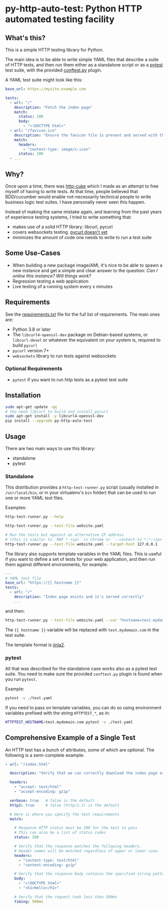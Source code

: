 # py-http-auto-test: Python HTTP automated testing facility

## What's this?

This is a simple HTTP testing library for Python.

The main idea is to be able to write simple YAML files that describe a suite of HTTP tests, and then run them either as a standalone script or as a [pytest](https://docs.pytest.org/en/latest/) test suite, with the provided [conftest.py](./conftest.py) plugin.

A YAML test suite might look like this:

```yaml
base_url: https://mysite.example.com

tests:
  - url: "/"
    description: "Fetch the index page"
    match:
      status: 200
      body:
        - "<!DOCTYPE html>"
  - url: "/favicon.ico"
    description: "Ensure the favicon file is present and served with the correct content type"
    match:
      headers:
        - "content-type: image/x-icon"
      status: 200
  - ...
```

## Why?

Once upon a time, there was [http-cuke](https://github.com/cosimo/http-cuke) which I made as an attempt to free myself of having to write tests. At that time, people believed that BDD/cucumber would enable not-necessarily technical people to write business logic test suites. I have personally never seen this happen.

Instead of making the same mistake again, and learning from the past years of experience testing systems, I tried to write something that:

- makes use of a solid HTTP library: libcurl, pycurl
- covers websockets testing. [pycurl doesn't yet](https://github.com/pycurl/pycurl/issues/783)
- minimizes the amount of code one needs to write to run a test suite

## Some Use-Cases

- When building a new package image/AMI, it's nice to be able to spawn a new instance and get a simple and clear answer to the question: *Can I online this instance? Will things work?*
- Regression testing a web application
- Live testing of a running system every x minutes

## Requirements

See the [requirements.txt](requirements.txt) file for the full list of requirements. The main ones are:

- Python 3.8 or later
- The `libcurl4-openssl-dev` package on Debian-based systems, or `libcurl-devel` or whatever the equivalent on your system is, required to build `pycurl`
- `pycurl` version 7+
- `websockets` library to run tests against websockets

### Optional Requirements

- `pytest` if you want to run http tests as a pytest test suite

## Installation

```bash
sudo apt-get update -qq
# You need libcurl to build and install pycurl
sudo apt-get install -y libcurl4-openssl-dev
pip install --upgrade py-http-auto-test
```

## Usage

There are two main ways to use this library:
- standalone
- pytest

### Standalone

This distribution provides a `http-test-runner.py` script (usually installed in `/usr/local/bin`, or in your virtualenv's `bin` folder) that can be used to run one or more YAML test files.

Examples:

```bash
http-test-runner.py --help

http-test-runner.py --test-file website.yaml

# Run the tests but against an alternative IP address
# (this is similar to `MAP * <ip>` in Chrome or `--connect-to *:*:<ip>` in curl)
http-test-runner.py --test-file website.yaml --target-host 127.0.0.1
```

The library also supports template variables in the YAML files. This is useful if you want to define a set of tests for your web application, and then run them against different environments, for example:

```yaml
---
# YAML test file
base_url: "https://{{ hostname }}"
tests:
  - url: "/"
    description: "Index page exists and it's served correctly"
    ...
```

and then:

```bash
http-test-runner.py --test-file website.yaml --var "hostname=test.mydomain.com"
```

The `{{ hostname }}` variable will be replaced with `test.mydomain.com` in the test suite.

The template format is [jinja2](https://jinja.palletsprojects.com/en/).

### pytest

All that was described for the standalone case works also as a pytest test suite. You need to make sure the provided `conftest.py` plugin is found when you run `pytest`.

Example:

```bash
pytest -v ./test.yaml
```

If you need to pass on template variables, you can do so using environment variables prefixed with the string `HTTPTEST_*`, as in:

```bash
HTTPTEST_HOSTNAME=test.mydomain.com pytest -v ./test.yaml
```

## Comprehensive Example of a Single Test

An HTTP test has a bunch of attributes, some of which are optional. The following is a semi-complete example:

```yaml
- url: "/index.html"

  description: "Verify that we can correctly download the index page as gzip-compressed response"

  headers:
    - "accept: text/html"
    - "accept-encoding: gzip"

  verbose: true   # false is the default
  http2: true     # false (http/1.1) is the default

  # Here is where you specify the test requirements
  match:

    # Response HTTP status must be 200 for the test to pass
    # This can also be a list of status codes
    status: 200

    # Verify that the response matches the following headers.
    # Header names will be matched regardless of upper or lower case.
    headers:
      - "content-type: text/html"
      - "content-encoding: gzip"

    # Verify that the response body contains the specified string patterns
    body:
      - "<!DOCTYPE html>"
      - "<h1>Hello</h1>"

    # Verify that the request took less than 500ms
    timing: 500ms
```
